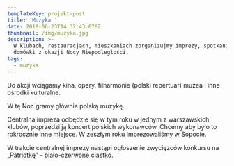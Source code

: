 ```yaml
---
templateKey: projekt-post
title: 'Muzyka '
date: 2018-06-23T14:32:43.078Z
thumbnail: /img/muzyka.jpg
description: >-
  W klubach, restauracjach, mieszkaniach zorganizujmy imprezy, spotkania,
  domówki z okazji Nocy Niepodległości.
tags:
  - muzyka
---
```



Do akcji wciągamy kina, opery, filharmonie (polski repertuar) muzea i inne ośrodki kulturalne.

W tę Noc gramy głównie polską muzykę.

Centralna impreza odbędzie się w tym roku w jednym z warszawskich klubów, poprzedzi ją koncert polskich wykonawców. Chcemy aby było to rokrocznie inne miejsce. W zeszłym roku imprezowaliśmy w Sopocie.

W trakcie centralnej imprezy nastąpi ogłoszenie zwycięzców konkursu na „Patriotkę” – biało-czerwone ciastko.
